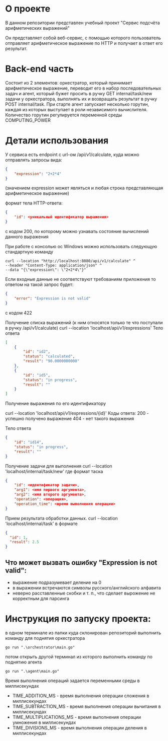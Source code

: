 # О проекте
В данном репозитории представлен учебный проект "Сервис подсчёта арифметических выражений" 

Он представляет собой веб-сервис, с помощью которого пользователь отправляет арифметическое выражение по HTTP и получает в ответ его результат.



# Back-end часть
Состоит из 2 элементов: оркестратор, который принимает арифметическое выражение, переводит его в набор последовательных задач и 
агент, который бужет просить в ручку GET internal/task/new задачи у оркестратора, выполнять их и возвращать результат в ручку POST internal/task. При старте агент запускает несколько горутин, каждая из которых выступает в роли независимого вычислителя. Количество горутин регулируется переменной среды COMPUTING_POWER

# Детали использования
У сервиса есть endpoint с url-ом /api/v1/calculate, куда можно отправлять запросы вида:
```json
{
    "expression": "2+2*4"
}
```
(значением expression может являться и любая строка представляющая арифметическое выражение)

формат тела HTTP-ответа:
```json
{
    "id": <уникальный идентификатор выражения>
}
```
c кодом 200, по которому можно узнавать состояние вычислений данного выражения

При работе с консолью ос Windows можно использовать следующую стандартную команду
```
curl --location "http://localhost:8080/api/v1/calculate" ^
--header "Content-Type: application/json" ^
--data "{\"expression\": \"2+2*4\"}"
```
Если входные данные не соответствуют требованиям приложения то ответом на такой запрос будет:
```json
{
    "error": "Expression is not valid"
}
```
c кодом 422


Получение списка выражений (к ним относятся только те что поступали в ручку /api/v1/calculate)
curl --location 'localhost/api/v1/expressions'
Тело ответа
```json
[
    {
        "id": "id2",
        "status": "calculated",
        "result": "90.0000000000"
    },
    {
        "id": "id5",
        "status": "in progress",
        "result": ""
    }
]
```

Получение выражения по его идентификатору

curl --location 'localhost/api/v1/expressions/{id}'
Коды ответа:
200 - успешно получено выражение
404 - нет такого выражения

Тело ответа
```json
{
    "id": "id14",
    "status": "in progress",
    "result": ""
}
```

Получение задачи для выполнения
curl --location 'localhost/internal/task/new'
где формат таска
```json
{
    "id": <идентификатор задачи>,
    "arg1": <имя первого аргумента>,
    "arg2": <имя второго аргумента>,
    "operation": <операция>,
    "operation_time": <время выполнения операции>
}
```

Прием результата обработки данных.
curl --location 'localhost/internal/task' 
в формате 
```json
{
  "id": 1,
  "result": 2.5
}
```

## Что может вызвать ошибку "Expression is not valid":
- выражение подразумевает деление на 0
- в выражении встречаются символы русского/английского алфавита
- неверно расставленные скобки и т. п., что сделает вырожение не корректным для парсинга 


# Инструкция по запуску проекта:
в одном терминале из папки куда склонирован репозиторий выполнить команду для поднятия оркестратора 
```
go run ".\orchestrator\main.go" 
```
потом открыть другой терминал из которого выполнить команду по поднятию агента
```
go run ".\agent\main.go" 
```

Время выполнения операций задается переменными среды в миллисекундах
- TIME_ADDITION_MS - время выполнения операции сложения в миллисекундах
- TIME_SUBTRACTION_MS - время выполнения операции вычитания в миллисекундах
- TIME_MULTIPLICATIONS_MS - время выполнения операции умножения в миллисекундах
- TIME_DIVISIONS_MS - время выполнения операции деления в миллисекундах


